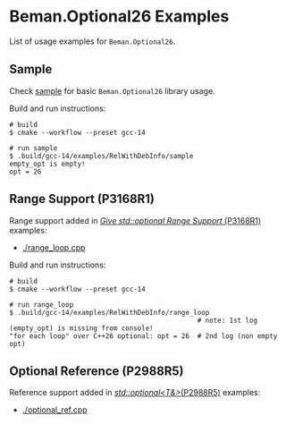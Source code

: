 # Beman.Optional26 Examples

List of usage examples for `Beman.Optional26`.

## Sample

Check [sample](sample.cpp) for basic `Beman.Optional26` library usage.

Build and run instructions:
```shell
# build
$ cmake --workflow --preset gcc-14

# run sample
$ .build/gcc-14/examples/RelWithDebInfo/sample
empty_opt is empty!
opt = 26
```

## Range Support (P3168R1)

Range support added in [*Give std::optional Range Support* (P3168R1)](https://wg21.link/P3168R1) examples:
* [./range_loop.cpp](./range_loop.cpp)


Build and run instructions:

```shell
# build
$ cmake --workflow --preset gcc-14

# run range_loop
$ .build/gcc-14/examples/RelWithDebInfo/range_loop
                                               # note: 1st log (empty_opt) is missing from console!
"for each loop" over C++26 optional: opt = 26  # 2nd log (non empty opt)
```

## Optional Reference (P2988R5)

Reference support added in [*std::optional<T&>*(P2988R5)](https://wg21.link/P2988R5) examples:

* [./optional_ref.cpp](./optional_ref.cpp)
